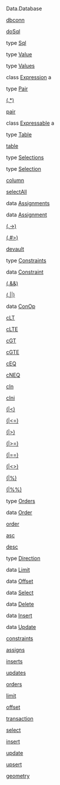 Data.Database

[dbconn](Data-Database.html#v:dbconn)

[doSql](Data-Database.html#v:doSql)

type [Sql](Data-Database.html#t:Sql)

type [Value](Data-Database.html#t:Value)

type [Values](Data-Database.html#t:Values)

class [Expression](Data-Database.html#t:Expression) a

type [Pair](Data-Database.html#t:Pair)

[(.\*)](Data-Database.html#v:.-42-)

[pair](Data-Database.html#v:pair)

class [Expressable](Data-Database.html#t:Expressable) a

type [Table](Data-Database.html#t:Table)

[table](Data-Database.html#v:table)

type [Selections](Data-Database.html#t:Selections)

type [Selection](Data-Database.html#t:Selection)

[column](Data-Database.html#v:column)

[selectAll](Data-Database.html#v:selectAll)

data [Assignments](Data-Database.html#t:Assignments)

data [Assignment](Data-Database.html#t:Assignment)

[(.-\>)](Data-Database.html#v:.-45--62-)

[(.\#\>)](Data-Database.html#v:.-35--62-)

[devault](Data-Database.html#v:devault)

type [Constraints](Data-Database.html#t:Constraints)

data [Constraint](Data-Database.html#t:Constraint)

[(.&&)](Data-Database.html#v:.-38--38-)

[(.||)](Data-Database.html#v:.-124--124-)

data [ConOp](Data-Database.html#t:ConOp)

[cLT](Data-Database.html#v:cLT)

[cLTE](Data-Database.html#v:cLTE)

[cGT](Data-Database.html#v:cGT)

[cGTE](Data-Database.html#v:cGTE)

[cEQ](Data-Database.html#v:cEQ)

[cNEQ](Data-Database.html#v:cNEQ)

[cIn](Data-Database.html#v:cIn)

[cIni](Data-Database.html#v:cIni)

[(|\<)](Data-Database.html#v:-124--60-)

[(|\<=)](Data-Database.html#v:-124--60--61-)

[(|\>)](Data-Database.html#v:-124--62-)

[(|\>=)](Data-Database.html#v:-124--62--61-)

[(|==)](Data-Database.html#v:-124--61--61-)

[(|\<\>)](Data-Database.html#v:-124--60--62-)

[(|%)](Data-Database.html#v:-124--37-)

[(|%%)](Data-Database.html#v:-124--37--37-)

type [Orders](Data-Database.html#t:Orders)

data [Order](Data-Database.html#t:Order)

[order](Data-Database.html#v:order)

[asc](Data-Database.html#v:asc)

[desc](Data-Database.html#v:desc)

type [Direction](Data-Database.html#t:Direction)

data [Limit](Data-Database.html#t:Limit)

data [Offset](Data-Database.html#t:Offset)

data [Select](Data-Database.html#t:Select)

data [Delete](Data-Database.html#t:Delete)

data [Insert](Data-Database.html#t:Insert)

data [Update](Data-Database.html#t:Update)

[constraints](Data-Database.html#v:constraints)

[assigns](Data-Database.html#v:assigns)

[inserts](Data-Database.html#v:inserts)

[updates](Data-Database.html#v:updates)

[orders](Data-Database.html#v:orders)

[limit](Data-Database.html#v:limit)

[offset](Data-Database.html#v:offset)

[transaction](Data-Database.html#v:transaction)

[select](Data-Database.html#v:select)

[insert](Data-Database.html#v:insert)

[update](Data-Database.html#v:update)

[upsert](Data-Database.html#v:upsert)

[geometry](Data-Database.html#v:geometry)
